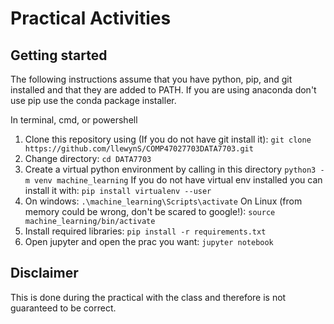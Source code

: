 # Practical Activities 
## Getting started
The following instructions assume that you have python, pip, and git installed and that they are added to PATH. If you are using anaconda don't use pip use the conda package installer.

In terminal, cmd, or powershell
1. Clone this repository using (If you do not have git install it):
    `git clone https://github.com/llewynS/COMP47027703DATA7703.git`
2. Change directory:
    `cd DATA7703`
3. Create a virtual python environment by calling in this directory 
    `python3 -m venv machine_learning`
If you do not have virtual env installed you can install it with:
    `pip install virtualenv --user`
4. On windows:
    `.\machine_learning\Scripts\activate`
   On Linux (from memory could be wrong, don't be scared to google!):
    `source machine_learning/bin/activate`
5. Install required libraries:
    `pip install -r requirements.txt`
6. Open jupyter and open the prac you want:
    `jupyter notebook`

## Disclaimer
This is done during the practical with the class and therefore is not guaranteed to be correct.